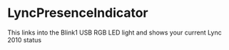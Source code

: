 # LyncPresenceIndicator
This links into the Blink1 USB RGB LED light and shows your current Lync 2010 status 

